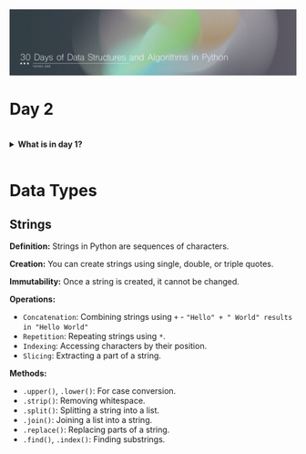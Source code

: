 <img src='../Files/Images/Header.jpg'>

# Day 2

<br>
<details>
<summary>
<strong>What is in day 1?</strong>  
</summary>

   - [Data Types](#Data-Types)
    

</details>


<br>

# Data Types

## Strings

**Definition:** Strings in Python are sequences of characters.

**Creation:** You can create strings using single, double, or triple quotes.

**Immutability:** Once a string is created, it cannot be changed.


**Operations:**
- `Concatenation`: Combining strings using `+`
         - `"Hello" + " World" results in "Hello World"`
- `Repetition`: Repeating strings using `*`.
- `Indexing`: Accessing characters by their position.
- `Slicing`: Extracting a part of a string.


**Methods:**
- `.upper()`, `.lower()`: For case conversion.
- `.strip()`: Removing whitespace.
- `.split()`: Splitting a string into a list.
- `.join()`: Joining a list into a string.
- `.replace()`: Replacing parts of a string.
- `.find()`, `.index()`: Finding substrings.
